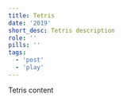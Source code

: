 ```yaml
---
title: Tetris
date: '2019'
short_desc: Tetris description
role: ''
pills: ''
tags:
  - 'post'
  - 'play'
---
```


Tetris content
